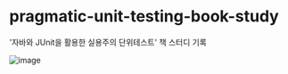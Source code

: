 # pragmatic-unit-testing-book-study
'자바와 JUnit을 활용한 실용주의 단위테스트' 책 스터디 기록

![image](https://user-images.githubusercontent.com/92678171/185040651-b905a0e1-5859-4783-b2e3-f8765b3544ce.png)
